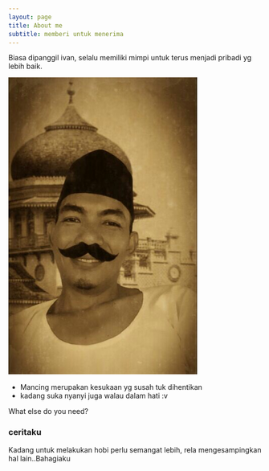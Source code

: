 ```yaml
---
layout: page
title: About me
subtitle: memberi untuk menerima
---
```


Biasa dipanggil ivan, selalu memiliki mimpi untuk terus menjadi pribadi yg lebih baik.

![img](/img/cinix.jpg) 

- Mancing merupakan kesukaan yg susah tuk dihentikan
- kadang suka nyanyi juga walau dalam hati :v

What else do you need?

### ceritaku

Kadang untuk melakukan hobi perlu semangat lebih, rela mengesampingkan hal lain..Bahagiaku
